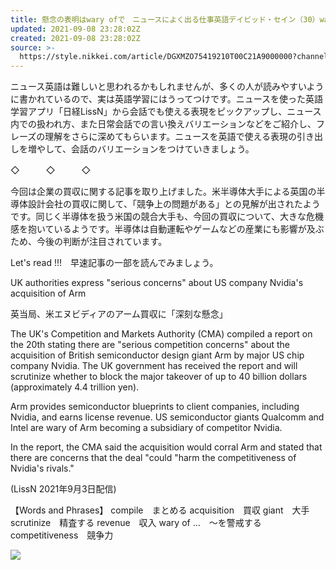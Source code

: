 ```yaml
---
title: 懸念の表明はwary ofで　ニュースによく出る仕事英語デイビッド・セイン（30）wary of
updated: 2021-09-08 23:28:02Z
created: 2021-09-08 23:28:02Z
source: >-
  https://style.nikkei.com/article/DGXMZO75419210T00C21A9000000?channel=DF100220216545&n_cid=LMNST020
---
```


ニュース英語は難しいと思われるかもしれませんが、多くの人が読みやすいように書かれているので、実は英語学習にはうってつけです。ニュースを使った英語学習アプリ「日経LissN」から会話でも使える表現をピックアップし、ニュース内での扱われ方、また日常会話での言い換えバリエーションなどをご紹介し、フレーズの理解をさらに深めてもらいます。ニュースを英語で使える表現の引き出しを増やして、会話のバリエーションをつけていきましょう。

◇　　　◇　　　◇

今回は企業の買収に関する記事を取り上げました。米半導体大手による英国の半導体設計会社の買収に関して、「競争上の問題がある」との見解が出されたようです。同じく半導体を扱う米国の競合大手も、今回の買収について、大きな危機感を抱いているようです。半導体は自動運転やゲームなどの産業にも影響が及ぶため、今後の判断が注目されています。

Let's read !!!　早速記事の一部を読んでみましょう。

UK authorities express "serious concerns" about US company Nvidia's acquisition of Arm

英当局、米エヌビディアのアーム買収に「深刻な懸念」

The UK's Competition and Markets Authority (CMA) compiled a report on the 20th stating there are "serious competition concerns" about the acquisition of British semiconductor design giant Arm by major US chip company Nvidia. The UK government has received the report and will scrutinize whether to block the major takeover of up to 40 billion dollars (approximately 4.4 trillion yen).

Arm provides semiconductor blueprints to client companies, including Nvidia, and earns license revenue. US semiconductor giants Qualcomm and Intel are wary of Arm becoming a subsidiary of competitor Nvidia.

In the report, the CMA said the acquisition would corral Arm and stated that there are concerns that the deal "could "harm the competitiveness of Nvidia's rivals."

(LissN 2021年9月3日配信)

【Words and Phrases】
compile　まとめる
acquisition　買収
giant　大手
scrutinize　精査する
revenue　収入
wary of …　～を警戒する
competitiveness　競争力

 [![](https://ps.nikkei.com/ns_image/ns_lissn_600-120.jpg)](https://school.nikkei.co.jp/special/lissn/?waad=IhfPuAtd)